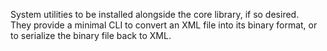 System utilities to be installed alongside the core library, if so desired.  
They provide a minimal CLI to convert an XML file into its binary format, or to serialize the binary file back to XML.  
